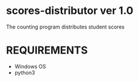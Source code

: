 # scores-distributor ver 1.0
 The counting program distributes student scores
# REQUIREMENTS
 - Windows OS
 - python3
